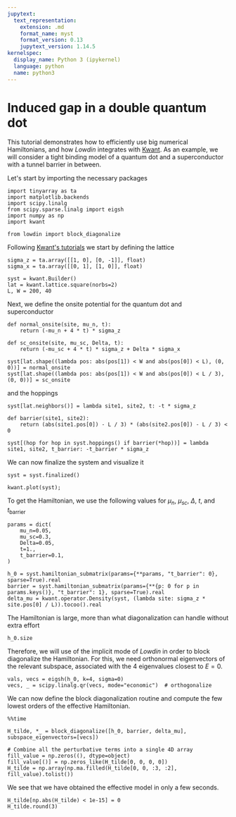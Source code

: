 ```yaml
---
jupytext:
  text_representation:
    extension: .md
    format_name: myst
    format_version: 0.13
    jupytext_version: 1.14.5
kernelspec:
  display_name: Python 3 (ipykernel)
  language: python
  name: python3
---
```


# Induced gap in a double quantum dot

This tutorial demonstrates how to efficiently use big numerical Hamiltonians,
and how _Lowdin_ integrates with [Kwant](https://kwant-project.org/).
As an example, we will consider a tight binding model of a quantum dot and
a superconductor with a tunnel barrier in between.

Let's start by importing the necessary packages

```{code-cell} ipython3
import tinyarray as ta
import matplotlib.backends
import scipy.linalg
from scipy.sparse.linalg import eigsh
import numpy as np
import kwant

from lowdin import block_diagonalize
```

Following [Kwant's tutorials](https://kwant-project.org/doc/1/tutorial/) we
start by defining the lattice

```{code-cell} ipython3
sigma_z = ta.array([[1, 0], [0, -1]], float)
sigma_x = ta.array([[0, 1], [1, 0]], float)

syst = kwant.Builder()
lat = kwant.lattice.square(norbs=2)
L, W = 200, 40
```

Next, we define the onsite potential for the quantum dot and superconductor

```{code-cell} ipython3
def normal_onsite(site, mu_n, t):
    return (-mu_n + 4 * t) * sigma_z

def sc_onsite(site, mu_sc, Delta, t):
    return (-mu_sc + 4 * t) * sigma_z + Delta * sigma_x

syst[lat.shape((lambda pos: abs(pos[1]) < W and abs(pos[0]) < L), (0, 0))] = normal_onsite
syst[lat.shape((lambda pos: abs(pos[1]) < W and abs(pos[0]) < L / 3), (0, 0))] = sc_onsite
```

and the hoppings

```{code-cell} ipython3
syst[lat.neighbors()] = lambda site1, site2, t: -t * sigma_z

def barrier(site1, site2):
    return (abs(site1.pos[0]) - L / 3) * (abs(site2.pos[0]) - L / 3) < 0

syst[(hop for hop in syst.hoppings() if barrier(*hop))] = lambda site1, site2, t_barrier: -t_barrier * sigma_z
```

We can now finalize the system and visualize it

```{code-cell} ipython3
syst = syst.finalized()

kwant.plot(syst);
```

To get the Hamiltonian, we use the following values for $\mu_n$, $\mu_{sc}$,
$\Delta$, $t$, and $t_{\text{barrier}}$

```{code-cell} ipython3
params = dict(
    mu_n=0.05,
    mu_sc=0.3,
    Delta=0.05,
    t=1.,
    t_barrier=0.1,
)

h_0 = syst.hamiltonian_submatrix(params={**params, "t_barrier": 0}, sparse=True).real
barrier = syst.hamiltonian_submatrix(params={**{p: 0 for p in params.keys()}, "t_barrier": 1}, sparse=True).real
delta_mu = kwant.operator.Density(syst, (lambda site: sigma_z * site.pos[0] / L)).tocoo().real
```

The Hamiltonian is large, more than what diagonalization can handle without extra effort

```{code-cell} ipython3
h_0.size
```

Therefore, we will use of the implicit mode of _Lowdin_ in order to block
diagonalize the Hamiltonian.
For this, we need orthonormal eigenvectors of the relevant subspace, associated
with the $4$ eigenvalues closest to $E=0$.

```{code-cell} ipython3
vals, vecs = eigsh(h_0, k=4, sigma=0)
vecs, _ = scipy.linalg.qr(vecs, mode="economic")  # orthogonalize
```

We can now define the block diagonalization routine and compute the few lowest orders of the effective Hamiltonian.

```{code-cell} ipython3
%%time

H_tilde, *_ = block_diagonalize([h_0, barrier, delta_mu], subspace_eigenvectors=[vecs])

# Combine all the perturbative terms into a single 4D array
fill_value = np.zeros((), dtype=object)
fill_value[()] = np.zeros_like(H_tilde[0, 0, 0, 0])
H_tilde = np.array(np.ma.filled(H_tilde[0, 0, :3, :2], fill_value).tolist())
```

We see that we have obtained the effective model in only a few seconds.

```{code-cell} ipython3
H_tilde[np.abs(H_tilde) < 1e-15] = 0
H_tilde.round(3)
```
